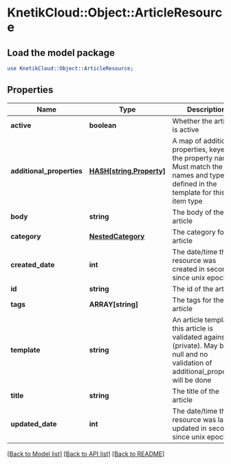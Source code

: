 # KnetikCloud::Object::ArticleResource

## Load the model package
```perl
use KnetikCloud::Object::ArticleResource;
```

## Properties
Name | Type | Description | Notes
------------ | ------------- | ------------- | -------------
**active** | **boolean** | Whether the article is active | 
**additional_properties** | [**HASH[string,Property]**](Property.md) | A map of additional properties, keyed on the property name.  Must match the names and types defined in the template for this item type | [optional] 
**body** | **string** | The body of the article | 
**category** | [**NestedCategory**](NestedCategory.md) | The category for the article | 
**created_date** | **int** | The date/time this resource was created in seconds since unix epoch | [optional] 
**id** | **string** | The id of the article | [optional] 
**tags** | **ARRAY[string]** | The tags for the article | [optional] 
**template** | **string** | An article template this article is validated against (private). May be null and no validation of additional_properties will be done | [optional] 
**title** | **string** | The title of the article | 
**updated_date** | **int** | The date/time this resource was last updated in seconds since unix epoch | [optional] 

[[Back to Model list]](../README.md#documentation-for-models) [[Back to API list]](../README.md#documentation-for-api-endpoints) [[Back to README]](../README.md)


